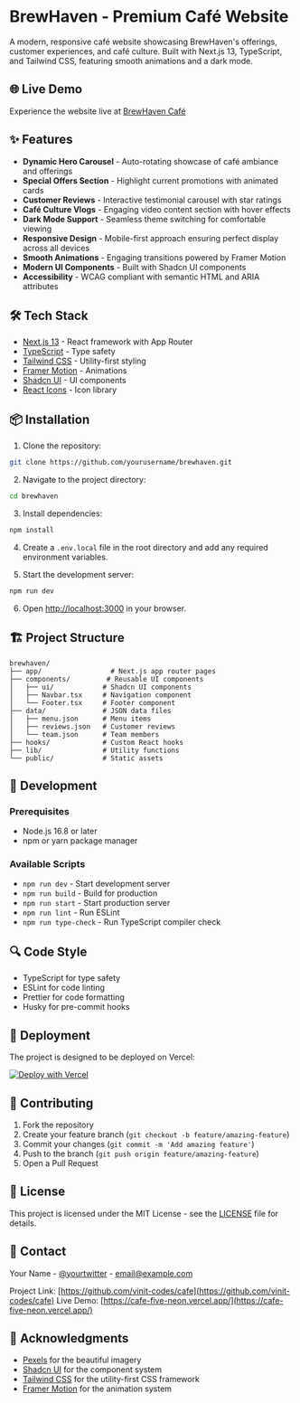 # BrewHaven - Premium Café Website

A modern, responsive café website showcasing BrewHaven's offerings, customer experiences, and café culture. Built with Next.js 13, TypeScript, and Tailwind CSS, featuring smooth animations and a dark mode.

## 🌐 Live Demo

Experience the website live at [BrewHaven Café](https://cafe-five-neon.vercel.app/)

## ✨ Features

- **Dynamic Hero Carousel** - Auto-rotating showcase of café ambiance and offerings
- **Special Offers Section** - Highlight current promotions with animated cards
- **Customer Reviews** - Interactive testimonial carousel with star ratings
- **Café Culture Vlogs** - Engaging video content section with hover effects
- **Dark Mode Support** - Seamless theme switching for comfortable viewing
- **Responsive Design** - Mobile-first approach ensuring perfect display across all devices
- **Smooth Animations** - Engaging transitions powered by Framer Motion
- **Modern UI Components** - Built with Shadcn UI components
- **Accessibility** - WCAG compliant with semantic HTML and ARIA attributes

## 🛠️ Tech Stack

- [Next.js 13](https://nextjs.org/) - React framework with App Router
- [TypeScript](https://www.typescriptlang.org/) - Type safety
- [Tailwind CSS](https://tailwindcss.com/) - Utility-first styling
- [Framer Motion](https://www.framer.com/motion/) - Animations
- [Shadcn UI](https://ui.shadcn.com/) - UI components
- [React Icons](https://react-icons.github.io/react-icons/) - Icon library

## 📦 Installation

1. Clone the repository:

```bash
git clone https://github.com/yourusername/brewhaven.git
```

2. Navigate to the project directory:

```bash
cd brewhaven
```

3. Install dependencies:

```bash
npm install
```

4. Create a `.env.local` file in the root directory and add any required environment variables.

5. Start the development server:

```bash
npm run dev
```

6. Open [http://localhost:3000](http://localhost:3000) in your browser.

## 🏗️ Project Structure

```
brewhaven/
├── app/                 # Next.js app router pages
├── components/         # Reusable UI components
│   ├── ui/            # Shadcn UI components
│   ├── Navbar.tsx     # Navigation component
│   └── Footer.tsx     # Footer component
├── data/              # JSON data files
│   ├── menu.json      # Menu items
│   ├── reviews.json   # Customer reviews
│   └── team.json      # Team members
├── hooks/             # Custom React hooks
├── lib/               # Utility functions
└── public/            # Static assets
```

## 🚀 Development

### Prerequisites

- Node.js 16.8 or later
- npm or yarn package manager

### Available Scripts

- `npm run dev` - Start development server
- `npm run build` - Build for production
- `npm run start` - Start production server
- `npm run lint` - Run ESLint
- `npm run type-check` - Run TypeScript compiler check

## 🔍 Code Style

- TypeScript for type safety
- ESLint for code linting
- Prettier for code formatting
- Husky for pre-commit hooks

## 🚀 Deployment

The project is designed to be deployed on Vercel:

[![Deploy with Vercel](https://vercel.com/button)](https://vercel.com/new/clone?repository-url=https://github.com/yourusername/brewhaven)

## 🤝 Contributing

1. Fork the repository
2. Create your feature branch (`git checkout -b feature/amazing-feature`)
3. Commit your changes (`git commit -m 'Add amazing feature'`)
4. Push to the branch (`git push origin feature/amazing-feature`)
5. Open a Pull Request

## 📄 License

This project is licensed under the MIT License - see the [LICENSE](LICENSE) file for details.

## 👥 Contact

Your Name - [@yourtwitter](https://twitter.com/yourtwitter) - email@example.com

Project Link: [https://github.com/vinit-codes/cafe](https://github.com/vinit-codes/cafe)
Live Demo: [https://cafe-five-neon.vercel.app/](https://cafe-five-neon.vercel.app/)

## 🙏 Acknowledgments

- [Pexels](https://www.pexels.com/) for the beautiful imagery
- [Shadcn UI](https://ui.shadcn.com/) for the component system
- [Tailwind CSS](https://tailwindcss.com/) for the utility-first CSS framework
- [Framer Motion](https://www.framer.com/motion/) for the animation system
